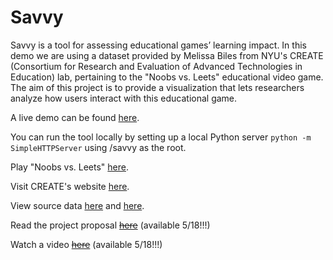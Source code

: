 # Savvy

Savvy is a tool for assessing educational games’ learning impact. In this demo we are using a dataset provided by Melissa Biles from NYU's CREATE (Consortium for Research and Evaluation of Advanced Technologies in Education) lab, pertaining to the "Noobs vs. Leets" educational video game. The aim of this project is to provide a visualization that lets researchers analyze how users interact with this educational game.

A live demo can be found [here](http://nyu-cs6313-projects.github.io/Savvy/savvy).

You can run the tool locally by setting up a local Python server `python -m SimpleHTTPServer` using /savvy as the root.

Play "Noobs vs. Leets" [here](http://create.nyu.edu/dream/login.php).

Visit CREATE's website [here](http://create.nyu.edu/).

View source data [here](https://github.com/NYU-CS6313-Projects/Savvy/blob/master/dataCleaning/nvl%20data%203.31.14%205.8.14%205.9.14%20-%2020140513%20NMH.xlsx) and [here](https://github.com/NYU-CS6313-Projects/Savvy/blob/master/dataCleaning/BIS_Spring2014_8.15.14_v.1.0.xlsx).

Read the project proposal [~~here~~]() (available 5/18!!!)

Watch a video [~~here~~]() (available 5/18!!!)
